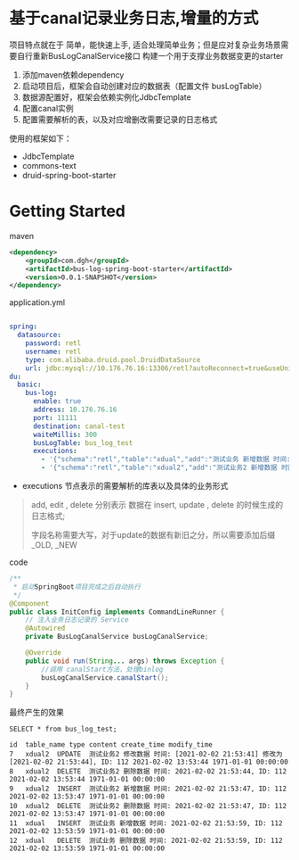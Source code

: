 # 基于canal记录业务日志,增量的方式

项目特点就在于 简单，能快速上手, 适合处理简单业务；但是应对复杂业务场景需要自行重新BusLogCanalService接口
构建一个用于支撑业务数据变更的starter

1. 添加maven依赖dependency
2. 启动项目后，框架会自动创建对应的数据表（配置文件 busLogTable）
3. 数据源配置好，框架会依赖实例化JdbcTemplate
4. 配置canal实例
5. 配置需要解析的表，以及对应增删改需要记录的日志格式

使用的框架如下：

* JdbcTemplate
* commons-text
* druid-spring-boot-starter

# Getting Started

maven
```xml
<dependency>
    <groupId>com.dgh</groupId>
    <artifactId>bus-log-spring-boot-starter</artifactId>
    <version>0.0.1-SNAPSHOT</version>
</dependency>
```

application.yml
```yml

spring:
  datasource:
    password: retl
    username: retl
    type: com.alibaba.druid.pool.DruidDataSource
    url: jdbc:mysql://10.176.76.16:13306/retl?autoReconnect=true&useUnicode=true&characterEncoding=UTF-8&zeroDateTimeBehavior=convertToNull&useSSL=false
du:
  basic:
    bus-log:
      enable: true
      address: 10.176.76.16
      port: 11111
      destination: canal-test
      waiteMillis: 300
      busLogTable: bus_log_test
      executions:
        - '{"schema":"retl","table":"xdual","add":"测试业务 新增数据 时间: ${X}, ID: ${ID}","edit":"测试业务 修改数据 时间: [${X_OLD}] 修改为 [${X_NEW}], ID: ${ID_NEW}","delete":"测试业务 删除数据 时间: ${X}, ID: ${ID}"}'
        - '{"schema":"retl","table":"xdual2","add":"测试业务2 新增数据 时间: ${X}, ID: ${ID}","edit":"测试业务2 修改数据 时间: [${X_OLD}] 修改为 [${X_NEW}], ID: ${ID_NEW}","delete":"测试业务2 删除数据 时间: ${X}, ID: ${ID}"}'

```
* executions 节点表示的需要解析的库表以及具体的业务形式

> add, edit , delete 分别表示 数据在 insert, update , delete 的时候生成的日志格式;
> 
> 字段名称需要大写，对于update的数据有新旧之分，所以需要添加后缀 _OLD, _NEW

code
```java
/**
 * 启动SpringBoot项目完成之后自动执行
 */
@Component
public class InitConfig implements CommandLineRunner {
    // 注入业务日志记录的 Service
    @Autowired
    private BusLogCanalService busLogCanalService;

    @Override
    public void run(String... args) throws Exception {
        //调用 canalStart方法，处理binlog
        busLogCanalService.canalStart();
    }
}

```

最终产生的效果
```text
SELECT * from bus_log_test;

id  table_name type content create_time modify_time
7	xdual2	UPDATE	测试业务2 修改数据 时间: [2021-02-02 21:53:41] 修改为 [2021-02-02 21:53:44], ID: 112	2021-02-02 13:53:44	1971-01-01 00:00:00
8	xdual2	DELETE	测试业务2 删除数据 时间: 2021-02-02 21:53:44, ID: 112	2021-02-02 13:53:44	1971-01-01 00:00:00
9	xdual2	INSERT	测试业务2 新增数据 时间: 2021-02-02 21:53:47, ID: 112	2021-02-02 13:53:47	1971-01-01 00:00:00
10	xdual2	DELETE	测试业务2 删除数据 时间: 2021-02-02 21:53:47, ID: 112	2021-02-02 13:53:47	1971-01-01 00:00:00
11	xdual	INSERT	测试业务 新增数据 时间: 2021-02-02 21:53:59, ID: 112	2021-02-02 13:53:59	1971-01-01 00:00:00
12	xdual	DELETE	测试业务 删除数据 时间: 2021-02-02 21:53:59, ID: 112	2021-02-02 13:53:59	1971-01-01 00:00:00
```


